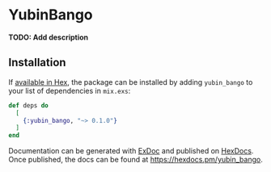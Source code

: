 # YubinBango

**TODO: Add description**

## Installation

If [available in Hex](https://hex.pm/docs/publish), the package can be installed
by adding `yubin_bango` to your list of dependencies in `mix.exs`:

```elixir
def deps do
  [
    {:yubin_bango, "~> 0.1.0"}
  ]
end
```

Documentation can be generated with [ExDoc](https://github.com/elixir-lang/ex_doc)
and published on [HexDocs](https://hexdocs.pm). Once published, the docs can
be found at <https://hexdocs.pm/yubin_bango>.


